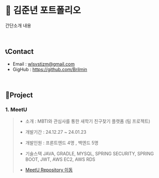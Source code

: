 # 📕 김준년 포트폴리오
간단소개 내용

</br>

## 📞Contact
* Email : wlsvstizm@gmail.com
* GigHub : https://github.com/Brilmin

</br>

## 📑Project
### 1. MeetU
> - 소개 : MBTI와 관심사를 통한 새학기 친구찾기 플랫폼 (팀 프로젝트)
>  
> - 개발기간 : 24.12.27 ~ 24.01.23
> 
> - 개발인원 : 프론트엔드 4명 , 백엔드 5명
> - 기술스택
> JAVA, GRADLE, MYSQL, SPRING SECURITY, SPRING BOOT, JWT, AWS EC2, AWS RDS
> - [MeetU Repository 이동](https://github.com/Brilmin/abc01-MeetU)
